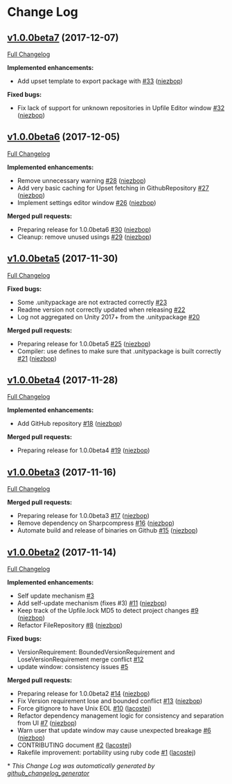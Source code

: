 # Change Log

## [v1.0.0beta7](https://github.com/DragonBox/uplift/tree/v1.0.0beta7) (2017-12-07)
[Full Changelog](https://github.com/DragonBox/uplift/compare/v1.0.0beta6...v1.0.0beta7)

**Implemented enhancements:**

- Add upset template to export package with [\#33](https://github.com/DragonBox/uplift/pull/33) ([niezbop](https://github.com/niezbop))

**Fixed bugs:**

- Fix lack of support for unknown repositories in Upfile Editor window [\#32](https://github.com/DragonBox/uplift/pull/32) ([niezbop](https://github.com/niezbop))

## [v1.0.0beta6](https://github.com/DragonBox/uplift/tree/v1.0.0beta6) (2017-12-05)
[Full Changelog](https://github.com/DragonBox/uplift/compare/v1.0.0beta5...v1.0.0beta6)

**Implemented enhancements:**

- Remove unnecessary warning [\#28](https://github.com/DragonBox/uplift/pull/28) ([niezbop](https://github.com/niezbop))
- Add very basic caching for Upset fetching in GithubRepository [\#27](https://github.com/DragonBox/uplift/pull/27) ([niezbop](https://github.com/niezbop))
- Implement settings editor window [\#26](https://github.com/DragonBox/uplift/pull/26) ([niezbop](https://github.com/niezbop))

**Merged pull requests:**

- Preparing release for 1.0.0beta6 [\#30](https://github.com/DragonBox/uplift/pull/30) ([niezbop](https://github.com/niezbop))
- Cleanup: remove unused usings [\#29](https://github.com/DragonBox/uplift/pull/29) ([niezbop](https://github.com/niezbop))

## [v1.0.0beta5](https://github.com/DragonBox/uplift/tree/v1.0.0beta5) (2017-11-30)
[Full Changelog](https://github.com/DragonBox/uplift/compare/v1.0.0beta4...v1.0.0beta5)

**Fixed bugs:**

- Some .unitypackage are not extracted correctly [\#23](https://github.com/DragonBox/uplift/issues/23)
- Readme version not correctly updated when releasing [\#22](https://github.com/DragonBox/uplift/issues/22)
- Log not aggregated on Unity 2017+ from the .unitypackage [\#20](https://github.com/DragonBox/uplift/issues/20)

**Merged pull requests:**

- Preparing release for 1.0.0beta5 [\#25](https://github.com/DragonBox/uplift/pull/25) ([niezbop](https://github.com/niezbop))
- Compiler: use defines to make sure that .unitypackage is built correctly [\#21](https://github.com/DragonBox/uplift/pull/21) ([niezbop](https://github.com/niezbop))

## [v1.0.0beta4](https://github.com/DragonBox/uplift/tree/v1.0.0beta4) (2017-11-28)
[Full Changelog](https://github.com/DragonBox/uplift/compare/v1.0.0beta3...v1.0.0beta4)

**Implemented enhancements:**

- Add GitHub repository [\#18](https://github.com/DragonBox/uplift/pull/18) ([niezbop](https://github.com/niezbop))

**Merged pull requests:**

- Preparing release for 1.0.0beta4 [\#19](https://github.com/DragonBox/uplift/pull/19) ([niezbop](https://github.com/niezbop))

## [v1.0.0beta3](https://github.com/DragonBox/uplift/tree/v1.0.0beta3) (2017-11-16)
[Full Changelog](https://github.com/DragonBox/uplift/compare/v1.0.0beta2...v1.0.0beta3)

**Merged pull requests:**

- Preparing release for 1.0.0beta3 [\#17](https://github.com/DragonBox/uplift/pull/17) ([niezbop](https://github.com/niezbop))
- Remove dependency on Sharpcompress [\#16](https://github.com/DragonBox/uplift/pull/16) ([niezbop](https://github.com/niezbop))
- Automate build and release of binaries on Github [\#15](https://github.com/DragonBox/uplift/pull/15) ([niezbop](https://github.com/niezbop))

## [v1.0.0beta2](https://github.com/DragonBox/uplift/tree/v1.0.0beta2) (2017-11-14)
[Full Changelog](https://github.com/DragonBox/uplift/compare/v1.0.0beta1...v1.0.0beta2)

**Implemented enhancements:**

- Self update mechanism [\#3](https://github.com/DragonBox/uplift/issues/3)
- Add self-update mechanism \(fixes \#3\) [\#11](https://github.com/DragonBox/uplift/pull/11) ([niezbop](https://github.com/niezbop))
- Keep track of the Upfile.lock MD5 to detect project changes [\#9](https://github.com/DragonBox/uplift/pull/9) ([niezbop](https://github.com/niezbop))
- Refactor FileRepository [\#8](https://github.com/DragonBox/uplift/pull/8) ([niezbop](https://github.com/niezbop))

**Fixed bugs:**

- VersionRequirement: BoundedVersionRequirement and LoseVersionRequirement merge conflict [\#12](https://github.com/DragonBox/uplift/issues/12)
- update window: consistency issues [\#5](https://github.com/DragonBox/uplift/issues/5)

**Merged pull requests:**

- Preparing release for 1.0.0beta2 [\#14](https://github.com/DragonBox/uplift/pull/14) ([niezbop](https://github.com/niezbop))
- Fix Version requirement lose and bounded conflict [\#13](https://github.com/DragonBox/uplift/pull/13) ([niezbop](https://github.com/niezbop))
- Force gitignore to have Unix EOL [\#10](https://github.com/DragonBox/uplift/pull/10) ([lacostej](https://github.com/lacostej))
- Refactor dependency management logic for consistency and separation from UI [\#7](https://github.com/DragonBox/uplift/pull/7) ([niezbop](https://github.com/niezbop))
- Warn user that update window may cause unexpected breakage [\#6](https://github.com/DragonBox/uplift/pull/6) ([niezbop](https://github.com/niezbop))
- CONTRIBUTING document [\#2](https://github.com/DragonBox/uplift/pull/2) ([lacostej](https://github.com/lacostej))
- Rakefile improvement: portability using ruby code [\#1](https://github.com/DragonBox/uplift/pull/1) ([lacostej](https://github.com/lacostej))



\* *This Change Log was automatically generated by [github_changelog_generator](https://github.com/skywinder/Github-Changelog-Generator)*